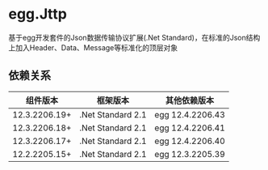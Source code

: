 # egg.Jttp

基于egg开发套件的Json数据传输协议扩展(.Net Standard)，在标准的Json结构上加入Header、Data、Message等标准化的顶层对象

## 依赖关系

| 组件版本 | 框架版本 | 其他依赖版本 | 
| ---- | ----- | ---- |
| 12.3.2206.19+ | .Net Standard 2.1 | egg 12.4.2206.43 | 
| 12.3.2206.18+ | .Net Standard 2.1 | egg 12.4.2206.41 | 
| 12.3.2206.17+ | .Net Standard 2.1 | egg 12.4.2206.40 | 
| 12.2.2205.15+ | .Net Standard 2.1 | egg 12.3.2205.39 | 